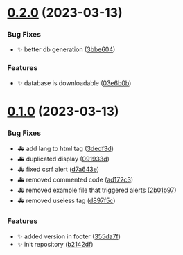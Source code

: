 # [0.2.0](https://github.com/Wivik/pyp-boy/compare/v0.1.0...v0.2.0) (2023-03-13)


### Bug Fixes

* :sparkles: better db generation ([3bbe604](https://github.com/Wivik/pyp-boy/commit/3bbe60442a1be7c815b65a1ba9c736967b587ed8))


### Features

* :sparkles: database is downloadable ([03e6b0b](https://github.com/Wivik/pyp-boy/commit/03e6b0b1ff8391b52e7184748b9103349b8ca8f3))



# [0.1.0](https://github.com/Wivik/pyp-boy/compare/b2142dfc3edaa47deb3ccbb40e5c870e48c856b7...v0.1.0) (2023-03-13)


### Bug Fixes

* :ambulance: add lang to html tag ([3dedf3d](https://github.com/Wivik/pyp-boy/commit/3dedf3d48e55bb86522a6f5d8443c404e7fab7a0))
* :ambulance: duplicated display ([091933d](https://github.com/Wivik/pyp-boy/commit/091933db744b62400d5db2e653deb02080975ad0))
* :ambulance: fixed csrf alert ([d7a643e](https://github.com/Wivik/pyp-boy/commit/d7a643e0ca75cdfe3a09ff054fd8268b6cba2e76))
* :ambulance: removed commented code ([ad172c3](https://github.com/Wivik/pyp-boy/commit/ad172c3f83a194695a3278b9f71c3fdc4ede805c))
* :ambulance: removed example file that triggered alerts ([2b01b97](https://github.com/Wivik/pyp-boy/commit/2b01b9755f72c66be8b667ae8554e6d247aee228))
* :ambulance: removed useless tag ([d897f5c](https://github.com/Wivik/pyp-boy/commit/d897f5c507a5bf83b4ad5ebd944ef54743f1186f))


### Features

* :sparkles: added version in footer ([355da7f](https://github.com/Wivik/pyp-boy/commit/355da7fa0d82f0efa486d663dcfb9d925e2e44ed))
* :sparkles: init repository ([b2142df](https://github.com/Wivik/pyp-boy/commit/b2142dfc3edaa47deb3ccbb40e5c870e48c856b7))



